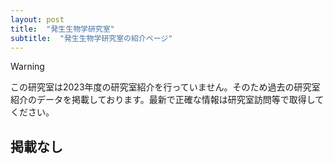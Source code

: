 ```yaml
---
layout: post
title:  "発生生物学研究室"
subtitle:  "発生生物学研究室の紹介ページ"
---
```


> [!WARNING]
> この研究室は2023年度の研究室紹介を行っていません。そのため過去の研究室紹介のデータを掲載しております。最新で正確な情報は研究室訪問等で取得してください。

## 掲載なし
<br /><br />
   



